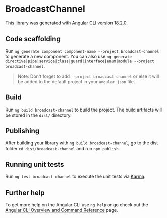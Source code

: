 # BroadcastChannel

This library was generated with [Angular CLI](https://github.com/angular/angular-cli) version 18.2.0.

## Code scaffolding

Run `ng generate component component-name --project broadcast-channel` to generate a new component. You can also use `ng generate directive|pipe|service|class|guard|interface|enum|module --project broadcast-channel`.
> Note: Don't forget to add `--project broadcast-channel` or else it will be added to the default project in your `angular.json` file. 

## Build

Run `ng build broadcast-channel` to build the project. The build artifacts will be stored in the `dist/` directory.

## Publishing

After building your library with `ng build broadcast-channel`, go to the dist folder `cd dist/broadcast-channel` and run `npm publish`.

## Running unit tests

Run `ng test broadcast-channel` to execute the unit tests via [Karma](https://karma-runner.github.io).

## Further help

To get more help on the Angular CLI use `ng help` or go check out the [Angular CLI Overview and Command Reference](https://angular.dev/tools/cli) page.
